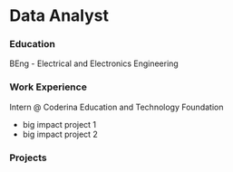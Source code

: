 # Data Analyst

### Education
BEng - Electrical and Electronics Engineering

### Work Experience
Intern @ Coderina Education and Technology Foundation
- big impact project 1
- big impact project 2

### Projects
